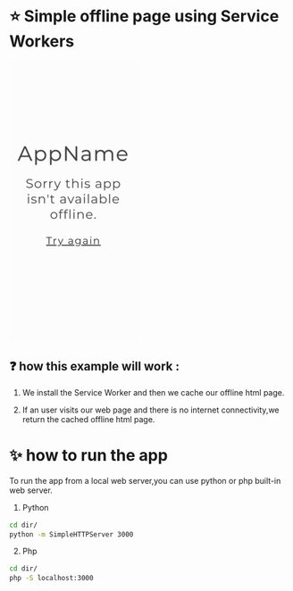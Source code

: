 # :star: Simple offline page using Service Workers

![screenshot](offline.png)

##  :question: how this example will work :

1.  We install the Service Worker and then we cache our offline html page.

2.  If an user visits our web page and there is no internet connectivity,we return the cached offline html page.

# :sparkles: how to run the app

To run the app from a local web server,you can use python or php built-in web server.

1. Python
```bash
cd dir/
python -m SimpleHTTPServer 3000
```
2. Php
```bash
cd dir/
php -S localhost:3000
```


